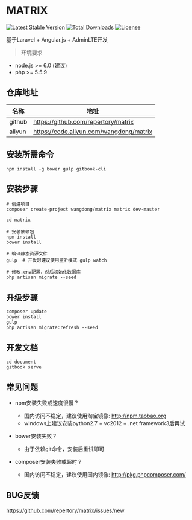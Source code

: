 # MATRIX

[![Latest Stable Version](https://poser.pugx.org/wangdong/matrix/v/stable)](https://packagist.org/packages/wangdong/matrix)
[![Total Downloads](https://poser.pugx.org/wangdong/matrix/downloads)](https://packagist.org/packages/wangdong/matrix)
[![License](https://poser.pugx.org/wangdong/matrix/license)](https://packagist.org/packages/wangdong/matrix)

基于Laravel + Angular.js + AdminLTE开发


> 环境要求
- node.js >= 6.0 (建议)
- php >= 5.5.9

## 仓库地址

|  名称  |                 地址                    |
| ------ | --------------------------------------- |
| github | https://github.com/repertory/matrix     |
| aliyun | https://code.aliyun.com/wangdong/matrix |

## 安装所需命令
```
npm install -g bower gulp gitbook-cli
```

## 安装步骤
```
# 创建项目
composer create-project wangdong/matrix matrix dev-master

cd matrix

# 安装依赖包
npm install
bower install

# 编译静态资源文件
gulp  # 开发时建议使用监听模式 gulp watch

# 修改.env配置，然后初始化数据库
php artisan migrate --seed
```

## 升级步骤
```
composer update
bower install
gulp
php artisan migrate:refresh --seed
```

## 开发文档
```
cd document
gitbook serve
```

## 常见问题
- npm安装失败或速度很慢？
  - 国内访问不稳定，建议使用淘宝镜像: http://npm.taobao.org
  - windows上建议安装python2.7 + vc2012 + .net framework3后再试

- bower安装失败？
  - 由于依赖git命令，安装后重试即可

- composer安装失败或超时？
  - 国内访问不稳定，建议使用国内镜像: http://pkg.phpcomposer.com/


## BUG反馈 

https://github.com/repertory/matrix/issues/new